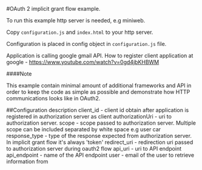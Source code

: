 #OAuth 2 implicit grant flow example.

To run this example http server is needed, e.g miniweb.

Copy `configuration.js` and `index.html` to your http server.

Configuration is placed in config object in `configuration.js` file.

Application is calling google gmail API.
How to register client application at google - https://www.youtube.com/watch?v=0gd4jbKHBWM

####Note

This example contain minimal amount of additional frameworks and API in order
to keep the code as simple as possible and demonstrate how HTTP communications looks like in OAuth2.

##Configuration description
    client_id - client id obtain after application is registered in authorization server as client
    authorizationUri - uri to authorization server.
    scope - scope passed to authorization server. Multiple scope can be included separated by white space e.g user car
    response_type - type of the response expected from authorization server. In implicit grant flow it's always 'token'
    redirect_uri - redirection uri passed to authorization server during oauth2 flow
    api_uri - uri to API endpoint
    api_endpoint - name of the API endpoint
    user - email of the user to retrieve information from
    
    

